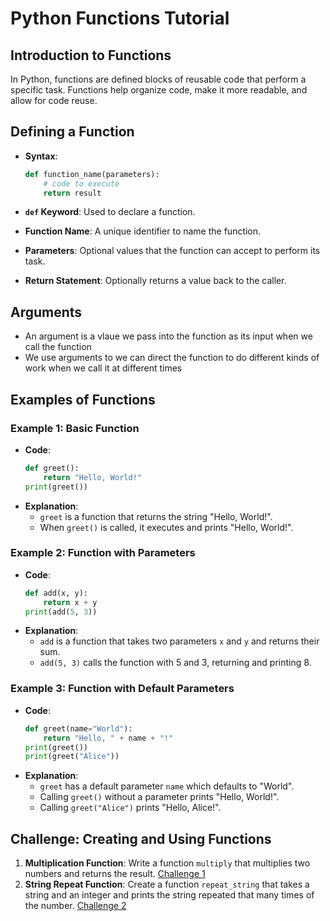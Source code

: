 
# Python Functions Tutorial

## Introduction to Functions

In Python, functions are defined blocks of reusable code that perform a specific task. Functions help organize code, make it more readable, and allow for code reuse.

## Defining a Function

- **Syntax**:
  ```python
  def function_name(parameters):
      # code to execute
      return result
  ```

- **`def` Keyword**: Used to declare a function.
- **Function Name**: A unique identifier to name the function.
- **Parameters**: Optional values that the function can accept to perform its task.
- **Return Statement**: Optionally returns a value back to the caller.

## Arguments
- An argument is a vlaue we pass into the function as its input when we call the function
- We use arguments to we can direct the function to do different kinds of work when we call it at different times

## Examples of Functions

### Example 1: Basic Function
- **Code**:
  ```python
  def greet():
      return "Hello, World!"
  print(greet())
  ```
- **Explanation**:
  - `greet` is a function that returns the string "Hello, World!".
  - When `greet()` is called, it executes and prints "Hello, World!".

### Example 2: Function with Parameters
- **Code**:
  ```python
  def add(x, y):
      return x + y
  print(add(5, 3))
  ```
- **Explanation**:
  - `add` is a function that takes two parameters `x` and `y` and returns their sum.
  - `add(5, 3)` calls the function with 5 and 3, returning and printing 8.

### Example 3: Function with Default Parameters
- **Code**:
  ```python
  def greet(name="World"):
      return "Hello, " + name + "!"
  print(greet())
  print(greet("Alice"))
  ```
- **Explanation**:
  - `greet` has a default parameter `name` which defaults to "World".
  - Calling `greet()` without a parameter prints "Hello, World!".
  - Calling `greet("Alice")` prints "Hello, Alice!".

## Challenge: Creating and Using Functions

1. **Multiplication Function**: Write a function `multiply` that multiplies two numbers and returns the result. [Challenge 1](./challenge1.py)
2. **String Repeat Function**: Create a function `repeat_string` that takes a string and an integer and prints the string repeated that many times of the number. [Challenge 2](./challenge2.py)


